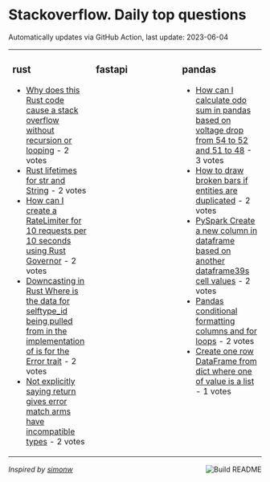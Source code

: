 # Stackoverflow. Daily top questions 

Automatically updates via GitHub Action, last update: <!-- date starts -->2023-06-04<!-- date ends -->


<table><tr><td valign="top" width="33%">

### rust
<!-- rust starts -->
* [Why does this Rust code cause a stack overflow without recursion or looping](https://stackoverflow.com/questions/76401685/why-does-this-rust-code-cause-a-stack-overflow-without-recursion-or-looping) - 2 votes
* [Rust lifetimes for str and String](https://stackoverflow.com/questions/76400310/rust-lifetimes-for-str-and-string) - 2 votes
* [How can I create a RateLimiter for 10 requests per 10 seconds using Rust Governor](https://stackoverflow.com/questions/76401461/how-can-i-create-a-ratelimiter-for-10-requests-per-10-seconds-using-rust-governo) - 2 votes
* [Downcasting in Rust Where is the data for selftype_id being pulled from in the implementation of is for the Error trait](https://stackoverflow.com/questions/76400165/downcasting-in-rust-where-is-the-data-for-self-type-id-being-pulled-from-in-t) - 2 votes
* [Not explicitly saying return gives error match arms have incompatible types](https://stackoverflow.com/questions/76398059/not-explicitly-saying-return-gives-error-match-arms-have-incompatible-types) - 2 votes
<!-- rust ends -->
</td><td valign="top" width="34%">


### fastapi
<!-- fastapi starts -->

<!-- fastapi ends -->
</td><td valign="top" width="34%">


### pandas
<!-- pandas starts -->
* [How can I calculate odo sum in pandas based on voltage drop from 54 to 52 and 51 to 48](https://stackoverflow.com/questions/76401248/how-can-i-calculate-odo-sum-in-pandas-based-on-voltage-drop-from-54-to-52-and-51) - 3 votes
* [How to draw broken bars if entities are duplicated](https://stackoverflow.com/questions/76396922/how-to-draw-broken-bars-if-entities-are-duplicated) - 2 votes
* [PySpark Create a new column in dataframe based on another dataframe39s cell values](https://stackoverflow.com/questions/76396049/pyspark-create-a-new-column-in-dataframe-based-on-another-dataframes-cell-valu) - 2 votes
* [Pandas conditional formatting columns and for loops](https://stackoverflow.com/questions/76397941/pandas-conditional-formatting-columns-and-for-loops) - 2 votes
* [Create one row DataFrame from dict where one of value is a list](https://stackoverflow.com/questions/76401196/create-one-row-dataframe-from-dict-where-one-of-value-is-a-list) - 1 votes
<!-- pandas ends -->
</td></tr></table>

<a href="https://github.com/hp0404/hp0404/actions"><img src="https://github.com/hp0404/hp0404/workflows/Build%20README/badge.svg" align="right" alt="Build README"></a> <p>*Inspired by  [simonw](https://github.com/simonw/simonw)*</p>
